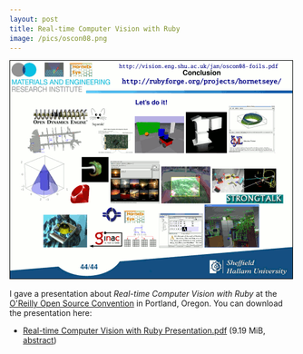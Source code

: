 ```yaml
---
layout: post
title: Real-time Computer Vision with Ruby
image: /pics/oscon08.png
---
```


<span class="center"><a href="http://www.slideshare.net/wedesoft/oscon08-foils"><img src="/pics/oscon08.png" width="500" alt=""/></a></span>


I gave a presentation about _Real-time Computer Vision with Ruby_ at the [O'Reilly Open Source Convention][Oscon] in Portland, Oregon. You can download the presentation here:

<ul>
  <li><a href="http://assets.en.oreilly.com/1/event/12/Real-time%20Computer%20Vision%20with%20Ruby%20Presentation.pdf">Real-time Computer Vision with Ruby Presentation.pdf</a> (9.19 MiB, <a href="http://en.oreilly.com/oscon2008/public/schedule/detail/2471">abstract</a>)</li>
</ul>

[Oscon]: http://en.oreilly.com/oscon2008/
